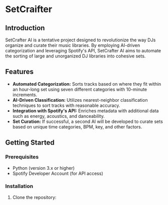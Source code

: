 # SetCraifter 

## Introduction

SetCrafter AI is a tentative project designed to revolutionize the way DJs organize and curate their music libraries. By employing AI-driven categorization and leveraging Spotify's API, SetCrafter AI aims to automate the sorting of large and unorganized DJ libraries into cohesive sets.

## Features

- **Automated Categorization:** Sorts tracks based on where they fit within an hour-long set using seven different categories with 10-minute increments.
- **AI-Driven Classification:** Utilizes nearest-neighbor classification techniques to sort tracks with reasonable accuracy.
- **Integration with Spotify's API:** Enriches metadata with additional data such as energy, acoustics, and danceability.
- **Set Curation:** If successful, a second AI will be developed to curate sets based on unique time categories, BPM, key, and other factors.

## Getting Started

### Prerequisites

- Python (version 3.x or higher)
- Spotify Developer Account (for API access)

### Installation

1. Clone the repository:
